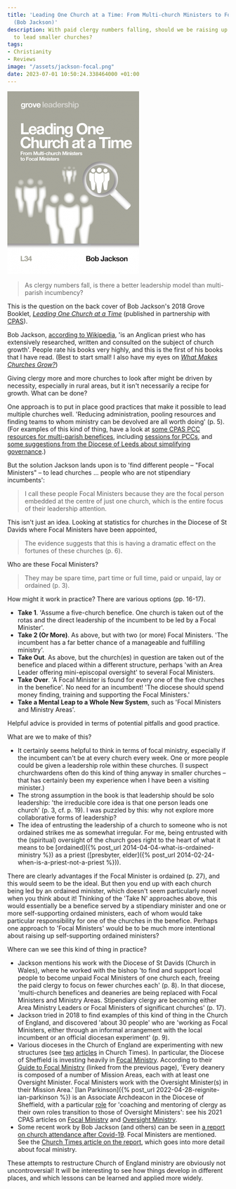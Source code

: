 ```yaml
---
title: 'Leading One Church at a Time: From Multi-church Ministers to Focal Ministers
  (Bob Jackson)'
description: With paid clergy numbers falling, should we be raising up other people
  to lead smaller churches?
tags:
- Christianity
- Reviews
image: "/assets/jackson-focal.png"
date: 2023-07-01 10:50:24.338464000 +01:00
---
```

[<img alt="Leading One Church at a Time: From Multi-church Ministers to Focal Ministers, by Bob Jackson" src="/assets/jackson-focal.png" class="alignright" />](https://grovebooks.co.uk/collections/leadership/products/l-34-leading-one-church-at-a-time-from-multi-church-ministers-to-focal-ministers "Leading One Church at a Time: From Multi-church Ministers to Focal Ministers, by Bob Jackson")

> As clergy numbers fall, is there a better leadership model than multi-parish incumbency?

This is the question on the back cover of Bob Jackson's 2018 Grove Booklet, [_Leading One Church at a Time_](https://grovebooks.co.uk/collections/leadership/products/l-34-leading-one-church-at-a-time-from-multi-church-ministers-to-focal-ministers) (published in partnership with [CPAS](https://www.cpas.org.uk/browse-everything/leading-one-church-time-l34)).

Bob Jackson, [according to Wikipedia](https://en.wikipedia.org/wiki/Bob_Jackson_(priest)), 'is an Anglican priest who has extensively researched, written and consulted on the subject of church growth'. People rate his books very highly, and this is the first of his books that I have read. (Best to start small! I also have my eyes on [_What Makes Churches Grow?_](https://www.chpublishing.co.uk/books/9780715144749/what-makes-churches-grow))

Giving clergy more and more churches to look after might be driven by necessity, especially in rural areas, but it isn't necessarily a recipe for growth. What can be done?

One approach is to put in place good practices that make it possible to lead multiple churches well. 'Reducing administration, pooling resources and finding teams to whom ministry can be devolved are all worth doing' (p. 5). (For examples of this kind of thing, have a look at [some CPAS PCC resources for multi-parish benefices](https://www.cpas.org.uk/browse/info?k=multi-parish), including [sessions for PCCs](https://www.cpas.org.uk/browse-everything/pcc-tonight-mpb-sessions-download), and [some suggestions from the Diocese of Leeds about simplifying governance](https://www.leeds.anglican.org/how-we-can-help/barnabas-encouraging-confidence/governance-support/building-and-safety/).)

But the solution Jackson lands upon is to 'find different people &ndash; "Focal Ministers" &ndash; to lead churches ... people who are not stipendiary incumbents':

> I call these people Focal Ministers because they are the focal person embedded at the centre of just one church, which is the entire focus of their leadership attention.

This isn't just an idea. Looking at statistics for churches in the Diocese of St Davids where Focal Ministers have been appointed,

> The evidence suggests that this is having a dramatic effect on the fortunes of these churches (p. 6).

Who are these Focal Ministers?

> They may be spare time, part time or full time, paid or unpaid, lay or ordained (p. 3).

How might it work in practice? There are various options (pp. 16-17).

* **Take 1**. 'Assume a five-church benefice. One church is taken out of the rotas and the direct leadership of the incumbent to be led by a Focal Minister'.
* **Take 2 (Or More)**. As above, but with two (or more) Focal Ministers. 'The incumbent has a far better chance of a manageable and fulfilling ministry'.
* **Take Out**. As above, but the church(es) in question are taken out of the benefice and placed within a different structure, perhaps 'with an Area Leader offering mini-episcopal oversight' to several Focal Ministers.
* **Take Over**. 'A Focal Minister is found for every one of the five churches in the benefice'. No need for an incumbent! 'The diocese should spend money finding, training and supporting the Focal Ministers.'
* **Take a Mental Leap to a Whole New System**, such as 'Focal Ministers and Ministry Areas'.

Helpful advice is provided in terms of potential pitfalls and good practice.

What are we to make of this?

* It certainly seems helpful to think in terms of focal ministry, especially if the incumbent can't be at every church every week. One or more people could be given a leadership role within these churches. (I suspect churchwardens often do this kind of thing anyway in smaller churches &ndash; that has certainly been my experience when I have been a visiting minister.)
* The strong assumption in the book is that leadership should be solo leadership: 'the irreducible core idea is that one person leads one church' (p. 3, cf. p. 19). I was puzzled by this: why not explore more collaborative forms of leadership?
* The idea of entrusting the leadership of a church to someone who is not ordained strikes me as somewhat irregular. For me, being entrusted with the (spiritual) oversight of the church goes right to the heart of what it means to be [ordained]({% post_url 2014-04-04-what-is-ordained-ministry %}) as a priest ([presbyter, elder]({% post_url 2014-02-24-when-is-a-priest-not-a-priest %})).

There are clearly advantages if the Focal Minister is ordained (p. 27), and this would seem to be the ideal. But then you end up with each church being led by an ordained minister, which doesn't seem particularly novel when you think about it! Thinking of the 'Take N' approaches above, this would essentially be a benefice served by a stipendiary minister and one or more self-supporting ordained ministers, each of whom would take particular responsibility for one of the churches in the benefice. Perhaps one approach to 'Focal Ministers' would be to be much more intentional about raising up self-supporting ordained ministers?

Where can we see this kind of thing in practice?

* Jackson mentions his work with the Diocese of St Davids (Church in Wales), where he worked with the bishop 'to find and support local people to become unpaid Focal Ministers of one church each, freeing the paid clergy to focus on fewer churches each' (p. 8). In that diocese, 'multi-church benefices and deaneries are being replaced with Focal Ministers and Ministry Areas. Stipendiary clergy are becoming either Area Ministry Leaders or Focal Ministers of significant churches' (p. 17).
* Jackson tried in 2018 to find examples of this kind of thing in the Church of England, and discovered 'about 30 people' who are 'working as Focal Ministers, either through an informal arrangement with the local incumbent or an official diocesan experiment' (p. 9).
* Various dioceses in the Church of England are experimenting with new structures (see [two](https://www.churchtimes.co.uk/articles/2021/10-september/features/features/focal-oversight-the-c-of-e-of-the-future) [articles](https://www.churchtimes.co.uk/articles/2021/17-september/features/features/the-love-affair-with-the-parish-has-it-ended) in Church Times). In particular, the Diocese of Sheffield is investing heavily in [Focal Ministry](https://www.sheffield.anglican.org/support/ministry/focal-ministry/). According to their [Guide to Focal Ministry](https://www.sheffield.anglican.org/wp-content/uploads/2023/02/A-Guide-to-Focal-Ministry.pdf) (linked from the previous page), 'Every deanery is composed of a number of Mission Areas, each with at least one Oversight Minister. Focal Ministers work with the Oversight Minister(s) in their Mission Area.' [Ian Parkinson]({% post_url 2022-04-28-reignite-ian-parkinson %}) is an Associate Archdeacon in the Diocese of Sheffield, with a particular [role](https://www.sthild.org/ian-parkinson) for 'coaching and mentoring of clergy as their own roles transition to those of Oversight Ministers': see his 2021 CPAS articles on [Focal Ministry](https://www.cpas.org.uk/browse-everything/focal-ministry-managing-decline-or-organising-growth) and [Oversight Ministry](https://www.cpas.org.uk/browse-everything/oversight-ministry-way-forward-church-england).
* Some recent work by Bob Jackson (and others) can be seen in [a report on church attendance after Covid-19](https://oxford.anglican.org/post-covid-19-trends-patterns-and-possibilities.php). Focal Ministers are mentioned. See the [Church Times article on the report](https://www.churchtimes.co.uk/articles/2023/6-april/news/uk/cutting-services-is-a-key-cause-of-decline-in-attendance-report-suggests), which goes into more detail about focal ministry.

These attempts to restructure Church of England ministry are obviously not uncontroversial! It will be interesting to see how things develop in different places, and which lessons can be learned and applied more widely.
